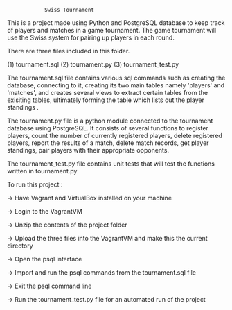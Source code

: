 				Swiss Tournament

This is a project made using Python and PostgreSQL database to keep track of players and matches in a game tournament.
The game tournament will use the Swiss system for pairing up players in each round.

There are three files included in this folder.

(1) tournament.sql
(2) tournament.py
(3) tournament_test.py

The tournament.sql file contains various sql commands such as 
creating the database, connecting to it, creating its two main tables namely 'players' and 'matches', and creates several views to extract certain tables from the exisiting tables, ultimately forming the table which lists out the player standings .

The tournament.py file is a python module connected to the tournament database using PostgreSQL. It consists of several functions to register players, count the number of currently registered players, delete registered players, report the results of a match, delete match records, get player standings, pair players with their appropriate opponents. 

The tournament_test.py file contains unit tests that will test the functions written in tournament.py


To run this project :


-> Have Vagrant and VirtualBox installed on your machine

-> Login to the VagrantVM

-> Unzip the contents of the project folder

-> Upload the three files into the VagrantVM and make this the current directory

-> Open the psql interface

-> Import and run the psql commands from the tournament.sql file

-> Exit the psql command line

-> Run the tournament_test.py file for an automated run of the project
